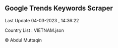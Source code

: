 

## Google Trends Keywords Scraper 
 
Last Update 04-03-2023 , 14:36:22

Country List :
VIETNAM.json



© Abdul Muttaqin 
